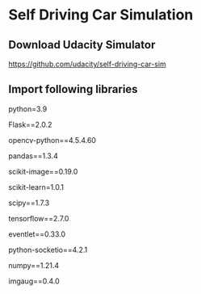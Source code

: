 # Self Driving Car Simulation

## Download Udacity Simulator
https://github.com/udacity/self-driving-car-sim

## Import following libraries
python=3.9

Flask==2.0.2

opencv-python==4.5.4.60

pandas==1.3.4

scikit-image==0.19.0

scikit-learn=1.0.1

scipy==1.7.3

tensorflow==2.7.0

eventlet==0.33.0

python-socketio==4.2.1

numpy==1.21.4

imgaug==0.4.0
